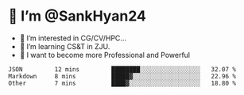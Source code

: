 # 👋 I’m @SankHyan24

- 👀 I’m interested in CG/CV/HPC...
- 🌱 I’m learning CS&T in ZJU.
- 💞️ I want to become more Professional and Powerful


<!---
SankHyan24/SankHyan24 is a ✨ special ✨ repository because its `README.md` (this file) appears on your GitHub profile.
You can click the Preview link to take a look at your changes.
--->
<!--START_SECTION:waka-->

```text
JSON         12 mins         ████████░░░░░░░░░░░░░░░░░   32.07 %
Markdown     8 mins          █████▓░░░░░░░░░░░░░░░░░░░   22.96 %
Other        7 mins          ████▓░░░░░░░░░░░░░░░░░░░░   18.80 %
```

<!--END_SECTION:waka-->

